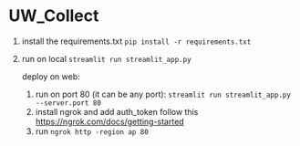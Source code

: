 # UW_Collect

1. install the requirements.txt `pip install -r requirements.txt`

2. run on local `streamlit run streamlit_app.py`

   deploy on web:
   1) run on port 80 (it can be any port): `streamlit run streamlit_app.py --server.port 80`
   2) install ngrok and add auth_token follow this https://ngrok.com/docs/getting-started
   3) run `ngrok http -region ap 80`
   
